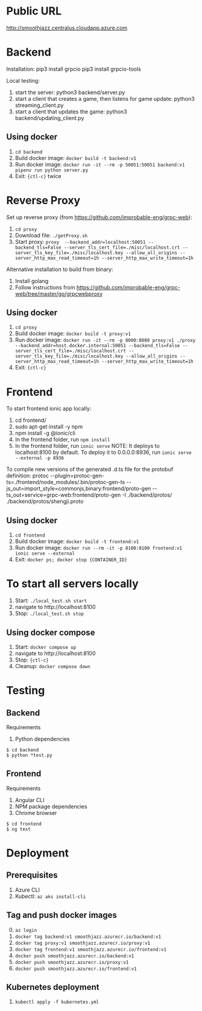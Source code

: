 # Public URL

http://smoothjazz.centralus.cloudapp.azure.com

# Backend
Installation:
pip3 install grpcio
pip3 install grpcio-tools

Local testing:
1. start the server: python3 backend/server.py
2. start a client that creates a game, then listens for game update: python3 streaming_client.py
3. start a client that updates the game: python3 backend/updating_client.py

## Using docker

1. `cd backend`
2. Build docker image: `docker build -t backend:v1`
3. Run docker image: `docker run -it --rm -p 50051:50051 backend:v1 pipenv run python server.py`
4. Exit: `{ctl-c}` twice

# Reverse Proxy
Set up reverse proxy (from https://github.com/improbable-eng/grpc-web):
1. `cd proxy`
2. Download file: `./getProxy.sh`
3. Start proxy: `proxy  --backend_addr=localhost:50051 --backend_tls=False --server_tls_cert_file=./misc/localhost.crt --server_tls_key_file=./misc/localhost.key --allow_all_origins --server_http_max_read_timeout=1h --server_http_max_write_timeout=1h`

Alternative installation to build from binary:
1. Install golang
2. Follow instructions from https://github.com/improbable-eng/grpc-web/tree/master/go/grpcwebproxy

## Using docker

1. `cd proxy`
2. Build docker image: `docker build -t proxy:v1`
3. Run docker image: `docker run -it --rm -p 8080:8080 proxy:v1 ./proxy --backend_addr=host.docker.internal:50051 --backend_tls=False --server_tls_cert_file=./misc/localhost.crt --server_tls_key_file=./misc/localhost.key --allow_all_origins --server_http_max_read_timeout=1h --server_http_max_write_timeout=1h`
4. Exit: `{ctl-c}`

# Frontend
To start frontend ionic app locally:
1. cd frontend/
2. sudo apt-get install -y npm
3. npm install -g @ionic/cli
4. In the frontend folder, run `npm install`
5. In the frontend folder, run `ionic serve`
NOTE: It deploys to localhost:8100 by default. To deploy it to 0.0.0.0:8936, run `ionic serve --external -p 8936`

To compile new versions of the generated .d.ts file for the protobuf definition:
protoc --plugin=protoc-gen-ts=./frontend/node_modules/.bin/protoc-gen-ts --js_out=import_style=commonjs,binary:frontend/proto-gen --ts_out=service=grpc-web:frontend/proto-gen -I ./backend/protos/ ./backend/protos/shengji.proto

## Using docker

1. `cd frontend`
1. Build docker image: `docker build -t frontend:v1`
2. Run docker image: `docker run --rm -it -p 8100:8100 frontend:v1 ionic serve --external`
3. Exit: `docker ps; docker stop {CONTAINER_ID}`

# To start all servers locally
1. Start: `./local_test.sh start`
2. navigate to http://localhost:8100
3. Stop: `./local_test.sh stop`

## Using docker compose

1. Start: `docker compose up`
2. navigate to http://localhost:8100
3. Stop: `{ctl-c}`
4. Cleanup: `docker compose down`

# Testing

## Backend

Requirements
1. Python dependencies

```console
$ cd backend
$ python *test.py
```

## Frontend

Requirements
1. Angular CLI
2. NPM package dependencies
3. Chrome browser

```console
$ cd frontend
$ ng test
```
# Deployment

## Prerequisites

1. Azure CLI
2. Kubectl: `az aks install-cli`

## Tag and push docker images

0. `az login`
1. `docker tag backend:v1 smoothjazz.azurecr.io/backend:v1`
2. `docker tag proxy:v1 smoothjazz.azurecr.io/proxy:v1`
3. `docker tag frontend:v1 smoothjazz.azurecr.io/frontend:v1`
4. `docker push smoothjazz.azurecr.io/backend:v1`
5. `docker push smoothjazz.azurecr.io/proxy:v1`
6. `docker push smoothjazz.azurecr.io/frontend:v1`

## Kubernetes deployment

1. `kubectl apply -f kubernetes.yml`

